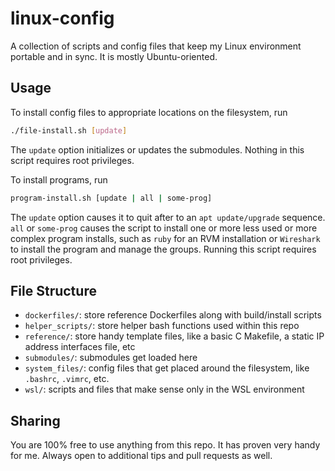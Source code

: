 
# linux-config
A collection of scripts and config files that keep my Linux environment portable and in sync. It is
mostly Ubuntu-oriented.

## Usage
To install config files to appropriate locations on the filesystem, run
```sh
./file-install.sh [update]
```
The `update` option initializes or updates the submodules. Nothing in this script requires root
privileges.

To install programs, run
```sh
program-install.sh [update | all | some-prog]
```
The `update` option causes it to quit after to an `apt update/upgrade` sequence. `all` or
`some-prog` causes the script to install one or more less used or more complex program installs,
such as `ruby` for an RVM installation or `Wireshark` to install the program and manage the groups.
Running this script requires root privileges.

## File Structure
- `dockerfiles/`: store reference Dockerfiles along with build/install scripts
- `helper_scripts/`: store helper bash functions used within this repo
- `reference/`: store handy template files, like a basic C Makefile, a static IP address interfaces
  file, etc
- `submodules/`: submodules get loaded here
- `system_files/`: config files that get placed around the filesystem, like `.bashrc`, `.vimrc`,
  etc.
- `wsl/`: scripts and files that make sense only in the WSL environment

## Sharing
You are 100% free to use anything from this repo. It has proven very handy for me. Always open to
additional tips and pull requests as well.
